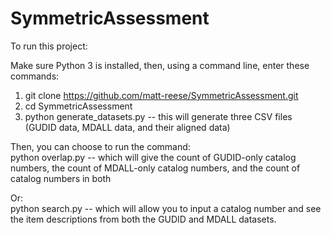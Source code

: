 # SymmetricAssessment

To run this project:

Make sure Python 3 is installed, then, using a command line, enter these commands:
1. git clone https://github.com/matt-reese/SymmetricAssessment.git
2. cd SymmetricAssessment
3. python generate_datasets.py -- this will generate three CSV files (GUDID data, MDALL data, and their aligned data)

Then, you can choose to run the command:\
python overlap.py -- which will give the count of GUDID-only catalog numbers, the count of MDALL-only catalog numbers, and the count of catalog numbers in both

Or:\
python search.py -- which will allow you to input a catalog number and see the item descriptions from both the GUDID and MDALL datasets.
